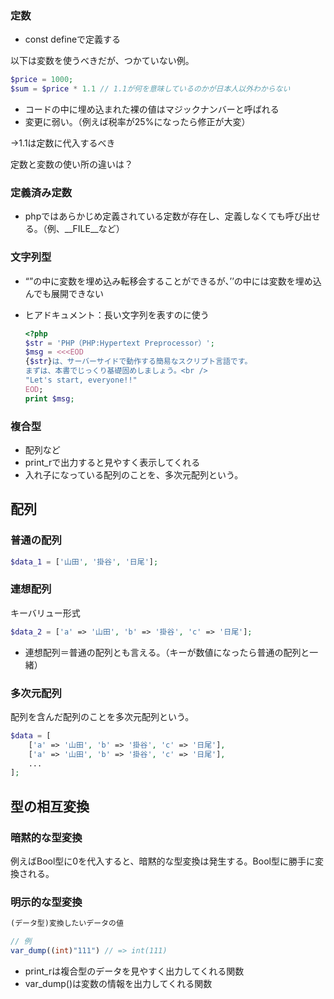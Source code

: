 ### 定数

- const defineで定義する

以下は変数を使うべきだが、つかていない例。

```php
$price = 1000;
$sum = $price * 1.1 // 1.1が何を意味しているのかが日本人以外わからない
```

- コードの中に埋め込まれた裸の値はマジックナンバーと呼ばれる
- 変更に弱い。（例えば税率が25%になったら修正が大変）

→1.1は定数に代入するべき

定数と変数の使い所の違いは？

### 定義済み定数

- phpではあらかじめ定義されている定数が存在し、定義しなくても呼び出せる。（例、__FILE__など）

### 文字列型

- “”の中に変数を埋め込み転移会することができるが、’’の中には変数を埋め込んでも展開できない
- ヒアドキュメント：長い文字列を表すのに使う
    
    ```php
    <?php
    $str = 'PHP（PHP:Hypertext Preprocessor）';
    $msg = <<<EOD
    {$str}は、サーバーサイドで動作する簡易なスクリプト言語です。
    まずは、本書でじっくり基礎固めしましょう。<br />
    "Let's start, everyone!!"
    EOD;
    print $msg;
    ```
    

### 複合型

- 配列など
- print_rで出力すると見やすく表示してくれる
- 入れ子になっている配列のことを、多次元配列という。

## 配列

### 普通の配列

```php
$data_1 = ['山田', '掛谷', '日尾'];
```

### 連想配列

キーバリュー形式

```php
$data_2 = ['a' => '山田', 'b' => '掛谷', 'c' => '日尾'];
```

- 連想配列＝普通の配列とも言える。（キーが数値になったら普通の配列と一緒）

### 多次元配列

配列を含んだ配列のことを多次元配列という。

```php
$data = [
	['a' => '山田', 'b' => '掛谷', 'c' => '日尾'],
	['a' => '山田', 'b' => '掛谷', 'c' => '日尾'],
	...
];
```

## 型の相互変換

### 暗黙的な型変換

例えばBool型に0を代入すると、暗黙的な型変換は発生する。Bool型に勝手に変換される。

### 明示的な型変換

```php
(データ型)変換したいデータの値

// 例
var_dump((int)"111") // => int(111)
```

- print_rは複合型のデータを見やすく出力してくれる関数
- var_dump()は変数の情報を出力してくれる関数